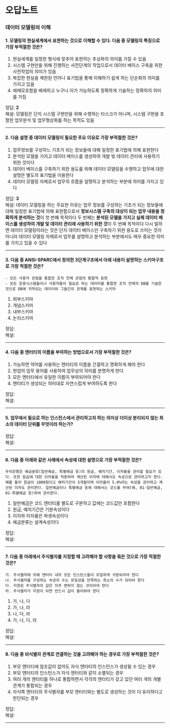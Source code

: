 # 오답노트

### 데이터 모델링의 이해

#### 1. 모델링의 현실세계에서 표현하는 것으로 이해할 수 있다. 다음 중 모델링의 특징으로 가장 부적절한 것은?

1. 현실세계를 일정한 형식에 맞추어 표현하는 추상화의 의미를 가질 수 있음
2. 시스템 구현만을 위해 진행하는 사전단계의 작업으로서 데이터 베이스 구축을 위한 사전작업의 의미가 있음
3. 복잡한 현실을 제한된 언어나 표기법을 통해 이해하기 쉽게 하는 단순화의 의미를 가지고 있음
4. 애매모호함을 배제하고 누구나 이가 가능하도록 정확하게 기술하는 정확하의 의미를 가짐

 <p>
정답: <strong>2</strong>
<br/>
해설: 모델링은 단지 시스템 구현만을 위해 수행하는 타스크가 아니며, 시스템 구현을 포함한 업무분석 및 업무형상화를 하는 목적도 있음
 </p>

---

#### 2. 다음 설명 중 데이터 모델링이 필요한 주요 이유로 가장 부적절한 것은?

1. 업무정보를 구성하느 기초가 되는 정보들에 대해 일정한 표기법에 의해 표현한다
2. 분석된 모델을 가지고 데이터 베이스를 생성하여 개발 빛 데이터 관리에 사용하기 위한 것이다
3. 데이터 베이스를 구축하기 위한 용도를 위해 데이터 모델링을 수행하고 업무에 대한 설명은 별도의 표기법을 이용한다
4. 데이터 모델링 자체로서 업무의 흐름을 설명하고 분석하는 부분에 의미를 가지고 있다

 <p>
정답: <strong>3</strong>
<br/>
해설: 데이터 모델링을 하는 주요한 이유는 업무 정보를 구성하는 기초가 되는 정보들에 대해 일정한 표기법에 의해 표현함으로서 <strong>정보시스템 구축의 대상이 되는 업무 내용을 정확하게 분석하는 것</strong>이 첫 번째 목적이다 두 번째는 <strong>분석된 모델을 가지고 실제 데이터 베이스를 생성하여 개발 및 데이터 관리에 사용하기 위한 것</strong>이 두 번째 목적이다 다시 말하면 데이터 모델링이라는 것은 단지 데이터 베이스만 구축하기 위한 용도로 쓰이는 것이 아니라 데이터 모델링 자체로서 업무를 설명하고 분석하는 부분에서도 매우 중요한 의미를 가지고 있을 수 있다

 </p>

---

#### 3. 다음 중 ANSI-SPARC에서 정의한 3단계구조에서 아래 내용이 설명하는 스키마구조로 가장 적절한 것은?

```
- 모든 사용자 관점을 통합한 조직 전체 관점의 통합적 표현
- 모든 응용시스템들이나 사용자들이 필요로 하는 데이터를 통합한 조직 전체의 DB를 기술한 것으로 DB에 저작되는 데이터와 그들간의 관계를 표현하는 스키마
```

1. 외부스키마
2. 개념스키마
3. 내부스키마
4. 논리스키마

 <p>
정답: <strong></strong>
<br/>
해설: 
 </p>

---

#### 4. 다음 중 엔터티의 이름을 부여하는 방법으로서 가장 부적절한 것은?

1. 가능하면 약어를 사용하는 엔터티의 이름을 간결하고 명확하게 해야 한다
2. 현업의 업무 용어를 사용하여 업무상의 의미를 분명하게 한다
3. 모든 엔터티에서 유일한 이름이 부여되어야 한다
4. 엔터티가 생성되는 의미대로 자연스럽게 부여하도록 한다

 <p>
정답: <strong></strong>
<br/>
해설: 
 </p>

---

#### 5. 업무에서 필요로 하는 인스턴스에서 관리하고자 하는 의미상 더이상 분리되지 않는 최소의 데이터 단위를 무엇이라 하는가?

 <p>
정답: <strong></strong>
<br/>
해설: 
 </p>

---

#### 6. 다음 중 아래와 같은 사례에서 속성에 대한 설명으로 가장 부적절한 것은?

```
우리은행은 예금분류(일반예금, 특별예금 등)의 원금, 예치기간, 이자율을 관리할 필요가 있다. 또한 원금에 대한 이자율을 적용하여 계산된 이자에 대해서도 속성으로 관리하고자 한다. 예를 들어 원금이 1000원이고 예치기간이 5개월이며 이자율이 5.0%라는 속성을 관리하고 계산된 이자도 관리한다. 일반예금이나 특별예금 등에 대해서는 코드를 부여(예, 01-일반예금, 02-특별예금 등)하여 관리한다.
```

1. 일반예금은 코드 엔터티를 별도로 구분하고 값에는 코드값만 포함한다
2. 원금, 예치기간은 기본속성이다
3. 이자와 이자율은 파생속성이다
4. 예금분류는 설계속성이다

 <p>
정답: <strong></strong>
<br/>
해설: 
 </p>

---

#### 7. 다음 중 아래에서 주식별자를 지정할 때 고려해야 할 사항을 묶은 것으로 가장 적절한 것은?

```
가. 주식별자에 의해 엔터티 내의 모든 인스턴스들이 유일하게 구분되어야 한다
나. 주식별자를 구성하는 속성의 수는 유일성을 만족하는 최소의 수가 되어야 한다
다. 지정된 주식별자의 값은 자주 변하지 않는 것이어야 한다
라. 주식별자가 지정이 되면 반드시 값이 들어와야 한다
```

1. 가, 나, 다
2. 가, 나, 라
3. 나, 다, 라
4. 가, 나, 다, 라

 <p>
정답: <strong></strong>
<br/>
해설: 
 </p>

---

#### 8. 다음 중 비식별자 관계로 연결하는 것을 고려해야 하는 경우로 가장 부적절한 것은?

1. 부모 엔터티에 참조값이 없어도 자식 엔터티의 인스턴스가 생성될 수 있는 경우
2. 부모 엔터티의 인스턴스가 자식 엔터티와 같이 소멸되는 경우
3. 여러 개의 엔터티를 하나로 통합하면서 각각의 엔터티가 갖고 있던 여러 개의 개별 관계가 통합되는 경우
4. 자식쪽 엔터티의 주식별자를 부모 엔터티와는 별도로 생성하는 것이 더 유리하다고 판단되는 경우

 <p>
정답: <strong></strong>
<br/>
해설: 
 </p>

---
